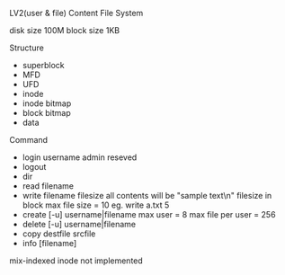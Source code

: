 LV2(user & file) Content File System

disk size 100M
block size 1KB

Structure
- superblock
- MFD
- UFD
- inode
- inode bitmap
- block bitmap
- data

Command
- login username
  admin reseved
- logout
- dir
- read filename
- write filename filesize
  all contents will be "sample text\n"
  filesize in block
  max file size = 10
  eg. write a.txt 5
- create [-u] username|filename
  max user = 8
  max file per user = 256
- delete [-u] username|filename
- copy destfile srcfile
- info [filename]

mix-indexed inode not implemented